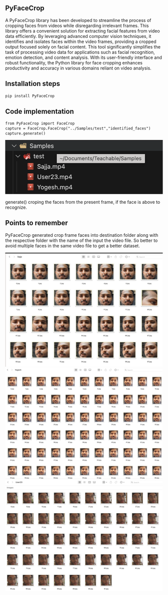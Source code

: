 ## PyFaceCrop

A PyFaceCrop library has been developed to streamline the process of cropping faces from videos while disregarding irrelevant frames. This library offers a convenient solution for extracting facial features from video data efficiently. By leveraging advanced computer vision techniques, it identifies and isolates faces within the video frames, providing a cropped output focused solely on facial content. This tool significantly simplifies the task of processing video data for applications such as facial recognition, emotion detection, and content analysis. With its user-friendly interface and robust functionality, the Python library for face cropping enhances productivity and accuracy in various domains reliant on video analysis.

## Installation steps

```bash
pip install PyFaceCrop
```

## Code implementation

```
from PyFaceCrop import FaceCrop
capture = FaceCrop.FaceCrop("../Samples/test","identified_faces")
capture.generate()
```

![screenshot](https://github.com/udayatom/PyFaceCrop/blob/main/PyFaceCrop/screenshots/Screenshot_Input.png)

generate() croping the faces from the present frame, if the face is above to recognize.

## Points to remember

PyFaceCrop generated crop frame faces into destination folder along with the respective folder with the name of the input the video file. So better to avoid multiple faces in the same video file to get a better dataset.

![screenshot](https://github.com/udayatom/PyFaceCrop/blob/main/PyFaceCrop/screenshots/Screenshot_Sajja.png)  
![screenshot](https://github.com/udayatom/PyFaceCrop/blob/main/PyFaceCrop/screenshots/Screenshot_Yogesh.png)
![screenshot](https://github.com/udayatom/PyFaceCrop/blob/main/PyFaceCrop/screenshots/Screenshot_User23.png)
